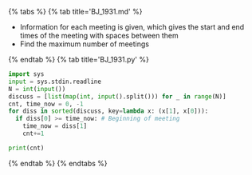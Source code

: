 {% tabs %}
{% tab title='BJ_1931.md' %}

* Information for each meeting is given, which gives the start and end times of the meeting with spaces between them
* Find the maximum number of meetings

{% endtab %}
{% tab title='BJ_1931.py' %}

```py
import sys
input = sys.stdin.readline
N = int(input())
discuss = [list(map(int, input().split())) for _ in range(N)]
cnt, time_now = 0, -1
for diss in sorted(discuss, key=lambda x: (x[1], x[0])):
  if diss[0] >= time_now: # Beginning of meeting
    time_now = diss[1]
    cnt+=1

print(cnt)
```

{% endtab %}
{% endtabs %}